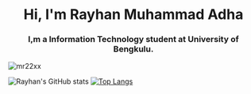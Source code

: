 <h1 align="center">Hi, I'm Rayhan Muhammad Adha</h1>
<h3 align="center">I,m a Information Technology student at University of Bengkulu.</h3>

<p align="left"> <img src="https://komarev.com/ghpvc/?username=mr22xx&label=Profile%20views&color=0e75b6&style=flat" alt="mr22xx" /> </p>


![Rayhan's GitHub stats](https://github-readme-stats.vercel.app/api?username=Mr22XX&show_icons=true&theme=radical)
[![Top Langs](https://github-readme-stats.vercel.app/api/top-langs/?username=Mr22XX)](https://github.com/anuraghazra/github-readme-stats)
  





